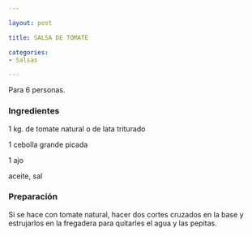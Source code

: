 ```yaml
---

layout: post

title: SALSA DE TOMATE

categories:
- Salsas

---
```


Para 6 personas.

<h3>Ingredientes</h3>

1 kg. de tomate natural o de lata triturado

1 cebolla grande picada

1 ajo

aceite, sal

<h3>Preparación</h3>

Si se hace con tomate natural, hacer dos cortes cruzados en la base y estrujarlos en la fregadera para quitarles el agua y las pepitas.

